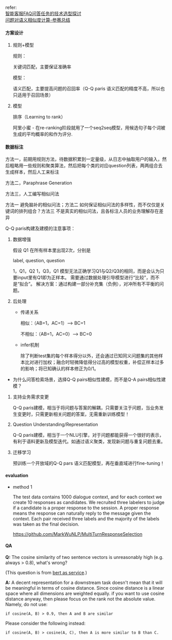 refer:<br>[智能客服FAQ问答任务的技术选型探讨](https://zhuanlan.zhihu.com/p/50799128)<br>[问题对语义相似度计算-参赛总结](http://www.zhuzongkui.top/2018/08/10/competition-summary/)



#### 方案设计

1. 规则+模型

   规则：

   关键词匹配，主要保证准确率

   模型：

   语义匹配，主要提高问题的召回率（Q-Q paris 语义匹配的精度不高，所以也只适用于召回场景）

2. 模型

   排序（Learning to rank）

   阿里小蜜 - 在re-ranking阶段就用了一个seq2seq模型，用候选句子每个词被生成的平均概率的和作为评分.



#### 数据标注

方法一，前期用规则方法，待数据积累到一定量级，从日志中抽取用户的输入，然后粗略用一些规则和聚类算法，然后把每个类的对应question列表，两两组合去生成样本，然后人工来标注

方法二，Paraphrase Generation

方法三，人工编写相似问法

方法一 避免脑补的相似问法；方法二 如何保证相似问法的多样性，而不仅仅是关键词的排列组合？方法三 不是真实的相似问法，且各标注人员的业务理解存在差异

Q-Q paris构建及建模的注意事项：

1. 数据增强

   假设 Q1 在所有样本里出现2次，分别是

   label, question, question

   1，Q1，Q2
   1，Q3，Q1
   模型无法正确学习Q1与Q2/Q3的相同，而是会认为只要input里有Q1即为正样本。
   需要通过数据处理引导模型进行“比较”，而不是“拟合”。
   解决方案：通过构建一部分补充集（负例），对冲所有不平衡的问题。

2. 后处理

   - 传递关系

     相似：（AB=1，AC=1）—> BC=1

     不相似：（AB=1，AC=0）—> BC=0

   - infer机制

     除了判断test集的每个样本得分以外，还会通过已知同义问题集的其他样本比对进行加权；融合时轻微降低得分过高的模型权重，补偿正样本过多的影响；将已知确认的样本修正为0/1。



+ 为什么问答检索场景，选择Q-Q pairs相似性建模，而不是Q-A pairs相似性建模？

1. 支持业务需求变更

   Q-Q paris建模，相当于将问题与答案的解耦，只需要关注于问题，当业务发生变更时，只需更新相关问题的答案，无需重新训练模型！

2. Question Understanding/Representation

   Q-Q paris建模，相当于一个NLU引擎，对于问题都能获得一个很好的表示，有利于语料更新及模型迭代。如通过语义聚类，发现新问题与重复问题去重。

3. 迁移学习

   预训练一个开放域的Q-Q pars 语义匹配模型，再在垂直域进行fine-tuning！



#### evaluation

+ method 1

  The test data contains 1000 dialogue context, and for each context we create 10 responses as candidates. We recruited three labelers to judge if a candidate is a proper response to the session. A proper response means the response can naturally reply to the message given the context. Each pair received three labels and the majority of the labels was taken as the final decision.

  https://github.com/MarkWuNLP/MultiTurnResponseSelection











#### QA

**Q:** The cosine similarity of two sentence vectors is unreasonably high (e.g. always > 0.8), what's wrong?

(This question is from [bert as service](https://github.com/hanxiao/bert-as-service).)

**A:** A decent representation for a downstream task doesn't mean that it will be meaningful in terms of cosine distance. Since cosine distance is a linear space where all dimensions are weighted equally. if you want to use cosine distance anyway, then please focus on the rank not the absolute value. Namely, do not use:

```
if cosine(A, B) > 0.9, then A and B are similar
```

Please consider the following instead:

```
if cosine(A, B) > cosine(A, C), then A is more similar to B than C.
```



